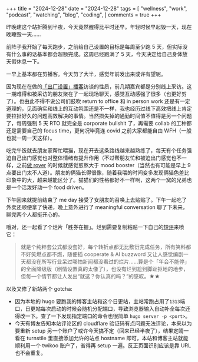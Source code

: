 +++
title = "2024-12-28"
date = "2024-12-28"
tags = [
    "wellness",
    "work",
    "podcast",
    "watching",
    "blog",
    "coding",
]
comments = true
+++

昨晚建这个站折腾到半夜，今天竟然醒得比平时还早。年轻时候早起毁一天，现在晚睡毁一天……

前阵子我开始了每天跑步，之前给自己设置的目标是每周至少跑 5 天，但实际没有什么事的话基本都会超额完成。这周已经跑满了 5 天，今天决定给自己身体放天假休息一下。

一早上基本都在剪播客。今天剪了大半，感觉年前发出来或许有望呢。

因为现在在做的[「出厂设置」播客](https://blog.douchi.space/podcast-other-than-default/?utm_source=daily)访谈的性质，前几期嘉宾都是分别线上采访。这一期难得和被采访的朋友聚在了一起现场聊天，感觉互动感强了很多（也更好剪了）。也由此不得不说公司们鼓吹 return to office 和 in person work 还是有一定道理的，见面确实和线上的互动氛围还是不一样，我也经历过线下高效把线上肯定要拉扯好久的问题高效解决的事情。当然损失掉的通勤时间值不值得是另一个问题了，每周强制 5 天 RTO 就完全是 corporate bullshit 了，再需要 collab 的工种都还是需要自己的 focus time，更何况毕竟连 covid 之前大家都能自由 WFH（一般也就一周一天这样）。

吃完午饭就去朋友家帮忙喂猫，现在开去这条路线越来越熟练了，每天有个任务强迫自己出门感觉也对整体情绪有提升作用（不过帮朋友忙和被迫出门感觉也不一样，之前[做 rover](https://blog.douchi.space/rover/?utm_source=daily) 的时候就感觉煎熬大于 mood booster（当然也有可能是早上 9 点要出门太不人道）。朋友的俩猫长得很像，随着我喂的时间变多发现俩猫色差比印象中的大，越来越能区分了。猫猫们的性格都好不一样啊，这两个一窝的兄弟也是一个活泼好动一个 food driven。

下午回来就提前结束了 me day 接受了女朋友的召唤上去贴贴了。下午一起吃了外卖还顺便拿了快递，晚上意外进行了 meaningful conversation 聊了下未来，聊完两个人都挺开心的。

哦对，还一起看了个烂片「胜券在握」。烂到需要复制粘贴一下自己的[短评](https://douchi.space/@mtfront/113735037657731845)来喷它：
> 就是个纯粹套公式都没套好，每个转折点都无比敷衍完成任务，所有笑料都不好笑燃点都不燃，随便插 cooperate & AI buzzword 又让人感觉编剧一天都没在所写行业呆过哪怕新闻都没看过的烂片……算是个「年会不能停」的全面降级版（剧情设置真的太像了），也没有烂到尬到脚趾抠地的地步，但每一个情节都让人发出“就这？你认真的吗？”的感叹。★★

以及又修了新站两个 gotcha: 
- 因为本地的 hugo 要跑我的博客主站和这个日更站，主站常跑占用了`1313`端口，日更站每次启动的时候会随机分配端口，导致浏览器输入自动补全每次还得改一下。查了一下发现指定端口的命令也很简单 `hugo server -p <port>`。
- 今天有博友告知本站评论区的 cloudflare 验证码有点问题无法评论，本来以为要重新 setup 另一个账户了或许今天搞不定（回来已经半夜了），结果定睛一看在 turnstile 里直接添加允许的站点 hostname 即可，本站和博客主站就能顺利用一个 twikoo 账户了，省得再 setup 一遍。反正页面识别应该是靠 URL 也不会重复。
